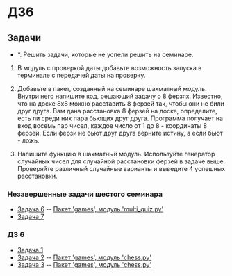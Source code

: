 # ДЗ6

## Задачи

- *. Решить задачи, которые не успели решить на семинаре.

1. В модуль с проверкой даты добавьте возможность запуска в терминале с передачей даты на проверку.

2. Добавьте в пакет, созданный на семинаре шахматный модуль. Внутри него напишите
код, решающий задачу о 8 ферзях.
Известно, что на доске 8x8 можно расставить 8 ферзей так, чтобы они не били
друг друга.
Вам дана расстановка 8 ферзей на доске, определите, есть ли среди них пара
бьющих друг друга.
Программа получает на вход восемь пар чисел, каждое число от 1 до 8 -
координаты 8 ферзей.
Если ферзи не бьют друг друга верните истину, а если бьют - ложь.
3. Напишите функцию в шахматный модуль. Используйте генератор случайных чисел
для случайной расстановки ферзей в задаче выше.
Проверяйте различный случайные  варианты и выведите 4 успешных расстановки.

### Незавершенные задачи шестого семинара

- [Задача 6](https://github.com/Let0Pda/Python_next/blob/main/Seminars/Seminar6/task06.py) -- [Пакет 'games', модуль 'multi_quiz.py'](https://github.com/Let0Pda/Python_next/blob/main/Seminars/Seminar6/games/multi_quiz.py)
- [Задача 7](https://github.com/Let0Pda/Python_next/blob/main/Seminars/Seminar6/task07.py)

### ДЗ 6

- [Задача 1](https://github.com/Let0Pda/Python_next/blob/main/Homework/DZ6/DZ6_1.py)
- [Задача 2](https://github.com/Let0Pda/Python_next/blob/main/Homework/DZ6/DZ6_2.py) -- [Пакет 'games', модуль 'chess.py'](https://github.com/Let0Pda/Python_next/blob/main/Seminars/Seminar6/games/chess.py)
- [Задача 3](https://github.com/Let0Pda/Python_next/blob/main/Homework/DZ6/DZ6_3.py) -- [Пакет 'games', модуль 'chess.py'](https://github.com/Let0Pda/Python_next/blob/main/Seminars/Seminar6/games/chess.py)
